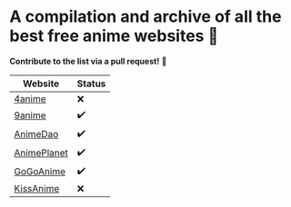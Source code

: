 # A compilation and archive of all the best free anime websites 💢

**Contribute to the list via a pull request!** 🙌

| Website | Status |
| --------------- | --------------- | 
| [4anime](https://4anime.to)       |❌|
| [9anime](https://9anime.to)       |✔️|
| [AnimeDao](https://animedao.to/)  |✔️|
| [AnimePlanet](https://www.anime-planet.com/) |✔️|
| [GoGoAnime](https://gogoanime2.org/) |✔️|
| [KissAnime](https://kissanime.ru) |❌|

